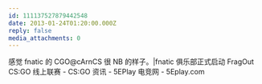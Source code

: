 ```yaml
---
id: 111137527879442548
date: 2013-01-24T01:20:00.000Z
reply: false
media_attachments: 0
---
```


感觉 fnatic 的 CGO@cArnCS 很 NB 的样子。|fnatic 俱乐部正式启动 FragOut CS:GO 线上联赛 - CS:GO 资讯 - 5EPlay 电竞网 - 5Eplay.com ​​​​


